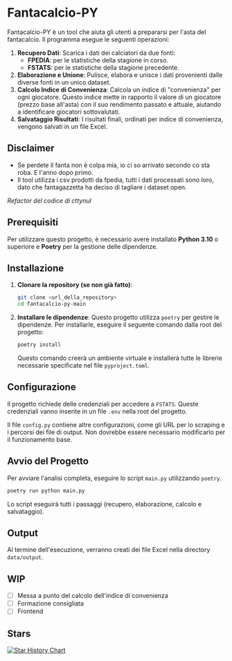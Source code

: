 # Fantacalcio-PY

Fantacalcio-PY è un tool che aiuta gli utenti a prepararsi per l'asta del fantacalcio. Il programma esegue le seguenti operazioni:

1. **Recupero Dati**: Scarica i dati dei calciatori da due fonti:
   * **FPEDIA**: per le statistiche della stagione in corso.
   * **FSTATS**: per le statistiche della stagione precedente.
2. **Elaborazione e Unione**: Pulisce, elabora e unisce i dati provenienti dalle diverse fonti in un unico dataset.
3. **Calcolo Indice di Convenienza**: Calcola un indice di "convenienza" per ogni giocatore. Questo indice mette in rapporto il valore di un giocatore (prezzo base all'asta) con il suo rendimento passato e attuale, aiutando a identificare giocatori sottovalutati.
4. **Salvataggio Risultati**: I risultati finali, ordinati per indice di convenienza, vengono salvati in un file Excel.

## Disclaimer

- Se perdete il fanta non è colpa mia, io ci so arrivato secondo co sta roba. E l'anno dopo primo.
- Il tool utilizza i csv prodotti da fpedia, tutti i dati processati sono loro, dato che fantagazzetta ha deciso di tagliare i dataset open.

*Refactor del codice di cttynul*

## Prerequisiti

Per utilizzare questo progetto, è necessario avere installato **Python 3.10** o superiore e **Poetry** per la gestione delle dipendenze.

## Installazione

1. **Clonare la repository (se non già fatto)**:

   ```bash
   git clone <url_della_repository>
   cd fantacalcio-py-main
   ```
2. **Installare le dipendenze**:
   Questo progetto utilizza `poetry` per gestire le dipendenze. Per installarle, eseguire il seguente comando dalla root del progetto:

   ```bash
   poetry install
   ```

   Questo comando creerà un ambiente virtuale e installerà tutte le librerie necessarie specificate nel file `pyproject.toml`.

## Configurazione

Il progetto richiede delle credenziali per accedere a `FSTATS`. Queste credenziali vanno inserite in un file `.env` nella root del progetto.

Il file `config.py` contiene altre configurazioni, come gli URL per lo scraping e i percorsi dei file di output. Non dovrebbe essere necessario modificarlo per il funzionamento base.

## Avvio del Progetto

Per avviare l'analisi completa, eseguire lo script `main.py` utilizzando `poetry`.

```bash
poetry run python main.py
```

Lo script eseguirà tutti i passaggi (recupero, elaborazione, calcolo e salvataggio).

## Output

Al termine dell'esecuzione, verranno creati dei file Excel nella directory `data/output`.

## WIP

- [ ] Messa a punto del calcolo dell'indice di convenienza
- [ ] Formazione consigliata
- [ ] Frontend

## Stars

[![Star History Chart](https://api.star-history.com/svg?repos=piopy/fantacalcio-py&type=Date)](https://www.star-history.com/#piopy/fantacalcio-py&Date)
